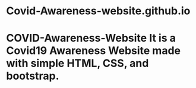 # Covid-Awareness-website.github.io
# COVID-Awareness-Website It is a Covid19 Awareness Website made with simple HTML, CSS, and bootstrap.

